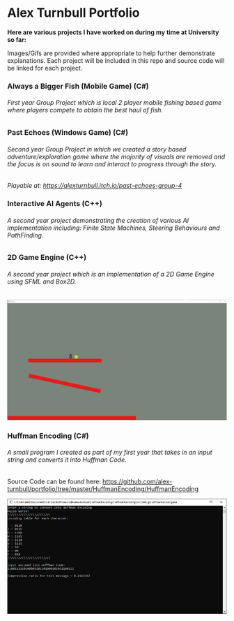 # Alex Turnbull Portfolio
**Here are various projects I have worked on during my time at University so far:**

Images/Gifs are provided where appropriate to help further demonstrate explanations. Each project will be included in this repo and source code will be linked for each project.

### Always a Bigger Fish (Mobile Game) (C#)
###### First year Group Project which is local 2 player mobile fishing based game where players compete to obtain the best haul of fish.


### Past Echoes (Windows Game) (C#)
###### Second year Group Project in which we created a story based adventure/exploration game where the majority of visuals are removed and the focus is on sound to learn and interact to progress through the story.

*Playable at: https://alexturnbull.itch.io/past-echoes-group-4*


### Interactive AI Agents (C++)
###### A second year project demonstrating the creation of various AI implementation including: Finite State Machines, Steering Behaviours and PathFinding.


### 2D Game Engine (C++)
###### A second year project which is an implementation of a 2D Game Engine using SFML and Box2D.

![](https://github.com/alex-turnbull/portfolio/blob/master/_Images/GameEngine.PNG "The Game World created by the Game Engine")

### Huffman Encoding (C#)
###### A small program I created as part of my first year that takes in an input string and converts it into Huffman Code.

Source Code can be found here: https://github.com/alex-turnbull/portfolio/tree/master/HuffmanEncoding/HuffmanEncoding



![](https://github.com/alex-turnbull/portfolio/blob/master/_Images/HuffmanEncoding.PNG "Demonstration of Encoding 'Hello World!' into Huffman Code")